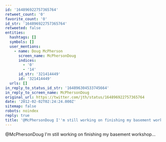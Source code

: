```yaml
---
id: '164896922757365764'
retweet_count: '0'
favorite_count: '0'
id_str: '164896922757365764'
retweeted: false
entities:
  hashtags: []
  symbols: []
  user_mentions:
    - name: Doug McPherson
      screen_name: McPhersonDoug
      indices:
        - '0'
        - '14'
      id_str: '321414449'
      id: '321414449'
  urls: []
in_reply_to_status_id_str: '164896304533745664'
in_reply_to_screen_name: McPhersonDoug
original_url: https://twitter.com/jth/status/164896922757365764
date: '2012-02-02T02:24:24.000Z'
sitemap: false
robots: noindex
reply: true
title: '@McPhersonDoug I''m still working on finishing my basement workshop...'
---
```


@McPhersonDoug I'm still working on finishing my basement workshop...